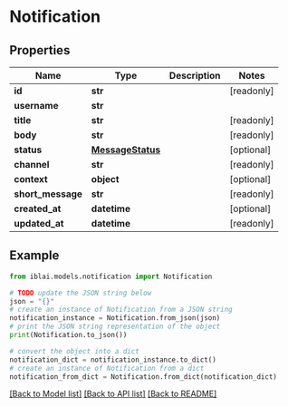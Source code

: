 # Notification


## Properties

Name | Type | Description | Notes
------------ | ------------- | ------------- | -------------
**id** | **str** |  | [readonly] 
**username** | **str** |  | 
**title** | **str** |  | [readonly] 
**body** | **str** |  | [readonly] 
**status** | [**MessageStatus**](MessageStatus.md) |  | [optional] 
**channel** | **str** |  | [readonly] 
**context** | **object** |  | [optional] 
**short_message** | **str** |  | [readonly] 
**created_at** | **datetime** |  | [optional] 
**updated_at** | **datetime** |  | [readonly] 

## Example

```python
from iblai.models.notification import Notification

# TODO update the JSON string below
json = "{}"
# create an instance of Notification from a JSON string
notification_instance = Notification.from_json(json)
# print the JSON string representation of the object
print(Notification.to_json())

# convert the object into a dict
notification_dict = notification_instance.to_dict()
# create an instance of Notification from a dict
notification_from_dict = Notification.from_dict(notification_dict)
```
[[Back to Model list]](../README.md#documentation-for-models) [[Back to API list]](../README.md#documentation-for-api-endpoints) [[Back to README]](../README.md)


